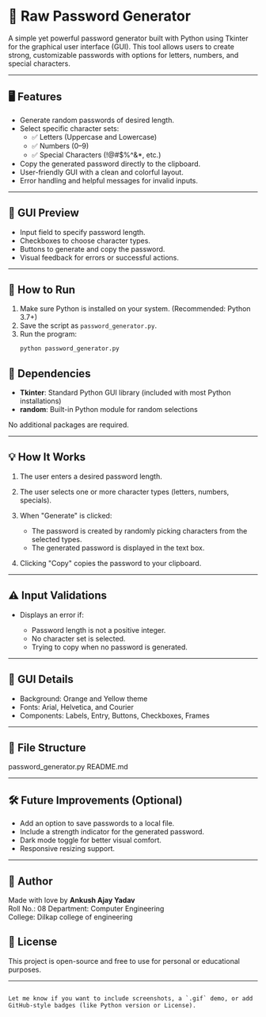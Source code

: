 # 🔐 Raw Password Generator

A simple yet powerful password generator built with Python using Tkinter for the graphical user interface (GUI). This tool allows users to create strong, customizable passwords with options for letters, numbers, and special characters.

---

## 🖥️ Features

- Generate random passwords of desired length.
- Select specific character sets:
  - ✅ Letters (Uppercase and Lowercase)
  - ✅ Numbers (0–9)
  - ✅ Special Characters (!@#$%^&*, etc.)
- Copy the generated password directly to the clipboard.
- User-friendly GUI with a clean and colorful layout.
- Error handling and helpful messages for invalid inputs.

---

## 📸 GUI Preview

- Input field to specify password length.
- Checkboxes to choose character types.
- Buttons to generate and copy the password.
- Visual feedback for errors or successful actions.

---

## 🚀 How to Run

1. Make sure Python is installed on your system. (Recommended: Python 3.7+)
2. Save the script as `password_generator.py`.
3. Run the program:
   ```bash
   python password_generator.py

## 🧾 Dependencies

* **Tkinter**: Standard Python GUI library (included with most Python installations)
* **random**: Built-in Python module for random selections

No additional packages are required.

---

## 💡 How It Works

1. The user enters a desired password length.
2. The user selects one or more character types (letters, numbers, specials).
3. When "Generate" is clicked:

   * The password is created by randomly picking characters from the selected types.
   * The generated password is displayed in the text box.
4. Clicking "Copy" copies the password to your clipboard.

---

## ⚠️ Input Validations

* Displays an error if:

  * Password length is not a positive integer.
  * No character set is selected.
  * Trying to copy when no password is generated.

---

## 🎨 GUI Details

* Background: Orange and Yellow theme
* Fonts: Arial, Helvetica, and Courier
* Components: Labels, Entry, Buttons, Checkboxes, Frames

---

## 📁 File Structure
password_generator.py
README.md

---

## 🛠️ Future Improvements (Optional)

* Add an option to save passwords to a local file.
* Include a strength indicator for the generated password.
* Dark mode toggle for better visual comfort.
* Responsive resizing support.

---
## 🙌 Author

Made with love by **Ankush Ajay Yadav**  
Roll No.: 08
Department: Computer Engineering  
College: Dilkap college of engineering

## 📃 License

This project is open-source and free to use for personal or educational purposes.

---

```

Let me know if you want to include screenshots, a `.gif` demo, or add GitHub-style badges (like Python version or License).
```
